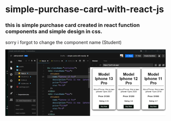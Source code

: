 # simple-purchase-card-with-react-js
<h3>this is simple purchase card created in react function components and simple design in css.</h3>
<p>sorry i forgot to change the component name (Student)</p>

![](capture.png)
